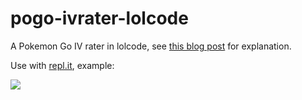 # pogo-ivrater-lolcode

A Pokemon Go IV rater in lolcode, see [this blog post](https://www.kleemans.ch/writing-lolcode) for explanation.

Use with [repl.it](https://repl.it/languages/lolcode), example:

![](https://raw.github.com/akleemans/pogo-ivrater-lolcode/master/ivrater.gif)